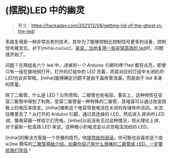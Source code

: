 # (摆脱)LED 中的幽灵

> 原文：<https://hackaday.com/2021/12/08/getting-rid-of-the-ghost-in-the-led/>

多路复用是一种非常古老的技术，其中为了能够控制比控制信号更多的设备，控制信号被混合。对于[mihai.cuciuc]，[来说，当他复用一些非常高效的 led](https://hackaday.io/project/182520-deghosting-multiplexed-leds/details)时，问题就开始了。

问题？在两组各六个 led 中，*连接到一个 Arduino 引脚的两个*led 都将点亮，即使只有一组在接地侧打开。打开的灯组中的 LED 亮着，而其对应的灯组中关闭的*的 LED*也会非常暗。[mihai]能够确定问题不是由于晶体管泄漏，而是由于 led 本身的质量。

除了二极管，什么是 LED？众所周知，二极管也有电容。事实上，这种特性在变容二极管中得到了利用，变容二极管是一种特殊的二极管，其电容可以通过改变阴极上的电压来改变。[mihai]推断这个电容导致电流在关闭的存储体中流动。水流往哪里去了？从打开的 Arduino 引脚，通过其连接的 LED，然后进入*其余的 LED 组*，像电容器一样给它们充电。[mihai]以前没有见过这种情况，但从理论上讲，对于最新一批高效 LED 来说，这种微小的电流足以点亮电流流经的 LED。

[mihai]的解决方案是一个优雅的技巧，他[提供给你阅读](https://hackaday.io/project/182520-deghosting-multiplexed-leds/details)。你可能也会喜欢这个由 w2ew 撰写的[二极管基础介绍。如果你自己有什么很棒的二极管或 LED，一定要](https://hackaday.com/2019/11/11/diode-basics-by-w2aew/)[给我们写信](https://hackaday.com/submit-a-tip/)！